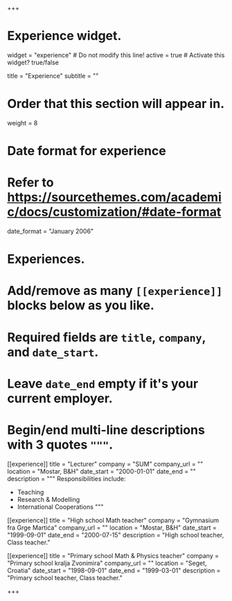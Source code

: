 +++
# Experience widget.
widget = "experience"  # Do not modify this line!
active = true  # Activate this widget? true/false

title = "Experience"
subtitle = ""

# Order that this section will appear in.
weight = 8

# Date format for experience
#   Refer to https://sourcethemes.com/academic/docs/customization/#date-format
date_format = "January 2006"

# Experiences.
#   Add/remove as many `[[experience]]` blocks below as you like.
#   Required fields are `title`, `company`, and `date_start`.
#   Leave `date_end` empty if it's your current employer.
#   Begin/end multi-line descriptions with 3 quotes `"""`.
[[experience]]
  title = "Lecturer"
  company = "SUM"
  company_url = ""
  location = "Mostar, B&H"
  date_start = "2000-01-01"
  date_end = ""
  description = """
  Responsibilities include:
  
  * Teaching
  * Research & Modelling
  * International Cooperations
  """

[[experience]]
  title = "High school Math teacher"
  company = "Gymnasium fra Grge Martića"
  company_url = ""
  location = "Mostar, B&H"
  date_start = "1999-09-01"
  date_end = "2000-07-15"
  description = "High school teacher, Class teacher."
  
  [[experience]]
  title = "Primary school Math & Physics teacher"
  company = "Primary school kralja Zvonimira"
  company_url = ""
  location = "Seget, Croatia"
  date_start = "1998-09-01"
  date_end = "1999-03-01"
  description = "Primary school teacher, Class teacher."

+++
